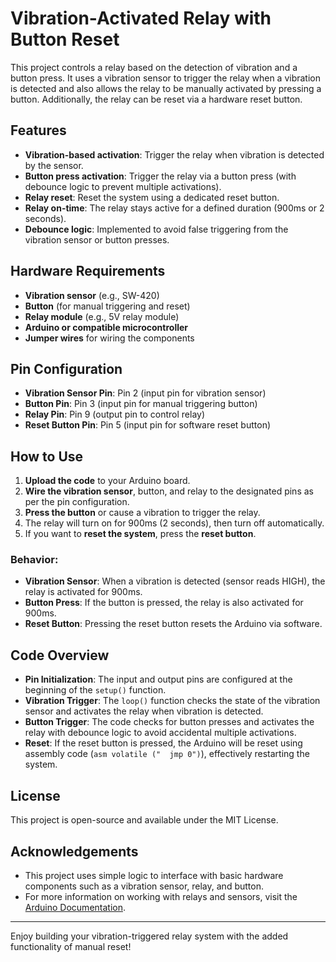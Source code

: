 # Vibration-Activated Relay with Button Reset

This project controls a relay based on the detection of vibration and a button press. It uses a vibration sensor to trigger the relay when a vibration is detected and also allows the relay to be manually activated by pressing a button. Additionally, the relay can be reset via a hardware reset button.

## Features
- **Vibration-based activation**: Trigger the relay when vibration is detected by the sensor.
- **Button press activation**: Trigger the relay via a button press (with debounce logic to prevent multiple activations).
- **Relay reset**: Reset the system using a dedicated reset button.
- **Relay on-time**: The relay stays active for a defined duration (900ms or 2 seconds).
- **Debounce logic**: Implemented to avoid false triggering from the vibration sensor or button presses.

## Hardware Requirements
- **Vibration sensor** (e.g., SW-420)
- **Button** (for manual triggering and reset)
- **Relay module** (e.g., 5V relay module)
- **Arduino or compatible microcontroller**
- **Jumper wires** for wiring the components

## Pin Configuration
- **Vibration Sensor Pin**: Pin 2 (input pin for vibration sensor)
- **Button Pin**: Pin 3 (input pin for manual triggering button)
- **Relay Pin**: Pin 9 (output pin to control relay)
- **Reset Button Pin**: Pin 5 (input pin for software reset button)

## How to Use
1. **Upload the code** to your Arduino board.
2. **Wire the vibration sensor**, button, and relay to the designated pins as per the pin configuration.
3. **Press the button** or cause a vibration to trigger the relay.
4. The relay will turn on for 900ms (2 seconds), then turn off automatically.
5. If you want to **reset the system**, press the **reset button**.

### Behavior:
- **Vibration Sensor**: When a vibration is detected (sensor reads HIGH), the relay is activated for 900ms.
- **Button Press**: If the button is pressed, the relay is also activated for 900ms.
- **Reset Button**: Pressing the reset button resets the Arduino via software.

## Code Overview
- **Pin Initialization**: The input and output pins are configured at the beginning of the `setup()` function.
- **Vibration Trigger**: The `loop()` function checks the state of the vibration sensor and activates the relay when vibration is detected.
- **Button Trigger**: The code checks for button presses and activates the relay with debounce logic to avoid accidental multiple activations.
- **Reset**: If the reset button is pressed, the Arduino will be reset using assembly code (`asm volatile ("  jmp 0")`), effectively restarting the system.

## License
This project is open-source and available under the MIT License.

## Acknowledgements
- This project uses simple logic to interface with basic hardware components such as a vibration sensor, relay, and button.
- For more information on working with relays and sensors, visit the [Arduino Documentation](https://www.arduino.cc/en/Guide/HomePage).

---

Enjoy building your vibration-triggered relay system with the added functionality of manual reset!
 
